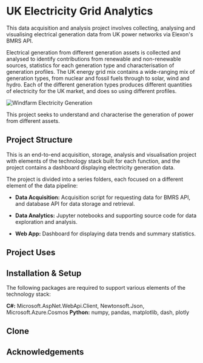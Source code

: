 # UK Electricity Grid Analytics

This data acquisition and analysis project involves collecting, analysing and visualising electrical generation data from UK power networks via Elexon's BMRS API.

Electrical generation from different generation assets is collected and analysed to identify contributions from renewable and non-renewable sources, statistics for each generation type and characterisation of generation profiles. The UK energy grid mix contains a wide-ranging mix of generation types, from nuclear and fossil fuels through to solar, wind and hydro. Each of the different generation types produces different quantities of electricity for the UK market, and does so using different profiles. 

![Windfarm Electricity Generation](https://github.com/PMetcalf/uk-power-generation-project/blob/PF_201001/miscellaneous/windfarm1.jpg)

This project seeks to understand and characterise the generation of power from different assets.

Project Structure
---

This is an end-to-end acquisition, storage, analysis and visualisation project with elements of the technology stack built for each function, and the project contains a dashboard displaying electricity generation data.

The project is divided into a series folders, each focused on a different element of the data pipeline:

- **Data Acquisition:** Acquisition script for requesting data for BMRS API, and database API for data storage and retrieval.
  
- **Data Analytics:** Jupyter notebooks and supporting source code for data exploration and analysis.

- **Web App:** Dashboard for displaying data trends and summary statistics.

Project Uses
---


Installation & Setup
---

The following packages are required to support various elements of the technology stack:

**C#:** Microsoft.AspNet.WebApi.Client, Newtonsoft.Json, Microsoft.Azure.Cosmos
**Python:** numpy, pandas, matplotlib, dash, plotly

Clone 
---


Acknowledgements
---
